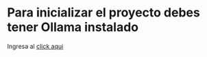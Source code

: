 # Para inicializar el proyecto debes tener Ollama instalado
Ingresa al [click aqui](https://ollama.com/)
